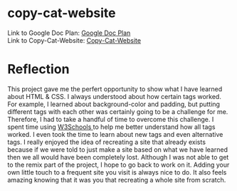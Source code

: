 # copy-cat-website
Link to Google Doc Plan: <a href="https://docs.google.com/document/d/1yLjvsHZhocJD7ogowBOFbikKWTp5ZqGcsyL0uI-5Ywg/edit?usp=sharing"> Google Doc Plan </a> <br>
Link to Copy-Cat-Website: <a href="https://8ca1a81a9b824dd5bc35b72593ecdcf1.vfs.cloud9.us-west-2.amazonaws.com/_static/web-design/copy-cat-website/index.html?_c9_id=livepreview0&_c9_host=https://us-west-2.console.aws.amazon.com"> Copy-Cat-Website </a>
 <h1>
 Reflection 
 </h1>

<p>
 This project gave me the perfert opportunity to show what I have learned about HTML & CSS.  I always understood about how certain tags worked.  For example, I learned about background-color and padding, but putting different tags with each other was certainly going to be a challenge for me.  Therefore, I had to take a handful of time to overcome this challenge.  I spent time using <a href="https://www.w3schools.com/"> W3Schools </a> to help me better understand how all tags worked.  I even took the time to learn about new tags and even alternative tags.  I really enjoyed the idea of recreating a site that already exists because if we were told to just make a site based on what we have learned then we all would have been completely lost.  Although I was not able to get to the remix part of the project, I hope to go back to work on it.  Adding your own little touch to a frequent site you visit is always nice to do.  It also feels amazing knowing that it was you that recreating a whole site from scratch.  
</p> 
